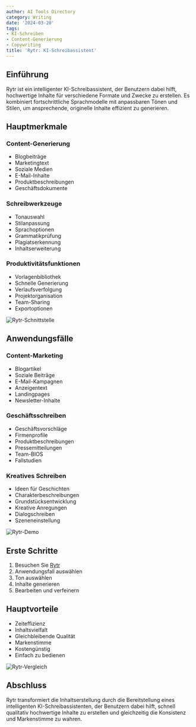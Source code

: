```yaml
---
author: AI Tools Directory
category: Writing
date: '2024-03-20'
tags:
- KI-Schreiben
- Content-Generierung
- Copywriting
title: 'Rytr: KI-Schreibassistent'
---
```


## Einführung

Rytr ist ein intelligenter KI-Schreibassistent, der Benutzern dabei hilft, hochwertige Inhalte für verschiedene Formate und Zwecke zu erstellen. Es kombiniert fortschrittliche Sprachmodelle mit anpassbaren Tönen und Stilen, um ansprechende, originelle Inhalte effizient zu generieren.

## Hauptmerkmale

### Content-Generierung
- Blogbeiträge
- Marketingtext
- Soziale Medien
- E-Mail-Inhalte
- Produktbeschreibungen
- Geschäftsdokumente

### Schreibwerkzeuge
- Tonauswahl
- Stilanpassung
- Sprachoptionen
- Grammatikprüfung
- Plagiatserkennung
- Inhaltserweiterung

### Produktivitätsfunktionen
- Vorlagenbibliothek
- Schnelle Generierung
- Verlaufsverfolgung
- Projektorganisation
- Team-Sharing
- Exportoptionen

![Rytr-Schnittstelle](/imgs/rytr/interface.jpg)

## Anwendungsfälle

### Content-Marketing
- Blogartikel
- Soziale Beiträge
- E-Mail-Kampagnen
- Anzeigentext
- Landingpages
- Newsletter-Inhalte

### Geschäftsschreiben
- Geschäftsvorschläge
- Firmenprofile
- Produktbeschreibungen
- Pressemitteilungen
- Team-BIOS
- Fallstudien

### Kreatives Schreiben
- Ideen für Geschichten
- Charakterbeschreibungen
- Grundstücksentwicklung
- Kreative Anregungen
- Dialogschreiben
- Szeneneinstellung

![Rytr-Demo](/imgs/rytr/demo.jpg)

## Erste Schritte

1. Besuchen Sie [Rytr](https://rytr.me)
2. Anwendungsfall auswählen
3. Ton auswählen
4. Inhalte generieren
5. Bearbeiten und verfeinern

## Hauptvorteile

- Zeiteffizienz
- Inhaltsvielfalt
- Gleichbleibende Qualität
- Markenstimme
- Kostengünstig
- Einfach zu bedienen

![Rytr-Vergleich](/imgs/rytr/comparison.jpg)

## Abschluss

Rytr transformiert die Inhaltserstellung durch die Bereitstellung eines intelligenten KI-Schreibassistenten, der Benutzern dabei hilft, schnell qualitativ hochwertige Inhalte zu erstellen und gleichzeitig die Konsistenz und Markenstimme zu wahren.